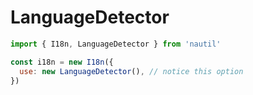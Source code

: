 # LanguageDetector

```js
import { I18n, LanguageDetector } from 'nautil'

const i18n = new I18n({
  use: new LanguageDetector(), // notice this option
})
```